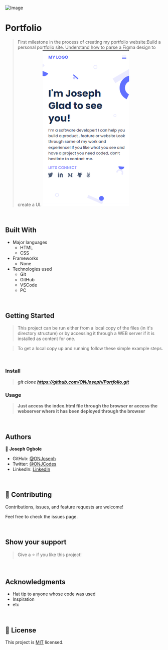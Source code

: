 ![Image](https://img.shields.io/badge/Microverse-blueviolet)
# Portfolio
> First milestone in the process of creating my portfolio website:Build a personal portfolio site.
> Understand how to parse a Figma design to create a UI.
![screenshot](/images/mobile_preview_v.1.0.png)

<br/>

## Built With

- Major languages
    - HTML
    - CSS
- Frameworks
    - None
- Technologies used
    - Git 
    - GitHub
    - VSCode
    - PC
<br/>

## Getting Started

> This project can be run either from a local copy of the files (in it's directory structure) or by accessing it through a WEB server if it is installed as content for one.

 
> To get a local copy up and running follow these simple example steps.

<br/>

### Install

> ***git clone https://github.com/ONJoseph/Portfolio.git***

### Usage

> **Just access the index.html file through the browser or access the webserver where it has been deployed through the browser**

<br/>

## Authors

&#x1f464; **Joseph Ogbole**

- GitHub: [@ONJoseph](https://github.com/ONJoseph)
- Twitter: [@ONJCodes](https://twitter.com/ONJCodes)
- LinkedIn: [LinkedIn](https://www.linkedin.com/in/o-n-joseph-ba8425147/)

<br/>

## &#x1f91d; Contributing

Contributions, issues, and feature requests are welcome!

Feel free to check the issues page<!--[issues page](../../issues/)-->.

<br/>

## Show your support

> Give a &#x2B50; if you like this project!

<br/>

## Acknowledgments

- Hat tip to anyone whose code was used
- Inspiration
- etc

<br/>

## &#x1F4DD; License

This project is [MIT](./MIT.md) licensed.
